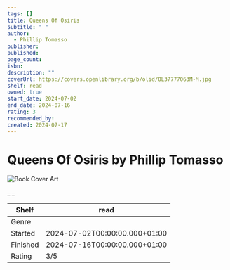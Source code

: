 ```yaml
---
tags: []
title: Queens Of Osiris
subtitle: " "
author:
  - Phillip Tomasso
publisher: 
published: 
page_count: 
isbn: 
description: ""
coverUrl: https://covers.openlibrary.org/b/olid/OL37777063M-M.jpg
shelf: read
owned: true
start_date: 2024-07-02
end_date: 2024-07-16
rating: 3
recommended_by: 
created: 2024-07-17
---
```


# Queens Of Osiris by Phillip Tomasso

![Book Cover Art](https://covers.openlibrary.org/b/olid/OL37777063M-M.jpg)

_ _

| Shelf | read |
| --- | --- |
| Genre |  |
| Started | 2024-07-02T00:00:00.000+01:00 |
| Finished | 2024-07-16T00:00:00.000+01:00 |
| Rating | 3/5 |

